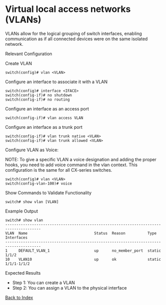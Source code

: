# Virtual local access networks (VLANs) 

VLANs allow for the logical grouping of switch interfaces, enabling communication as if all connected devices were on the same isolated network. 


Relevant Configuration 

Create VLAN 

```
switch(config)# vlan <VLAN> 
```

Configure an interface to associate it with a VLAN 

```
switch(config)# interface <IFACE> 
switch(config-if)# no shutdown 
switch(config-if)# no routing

```
Configure an interface as an access port

```
switch(config-if)# vlan access VLAN 
```

Configure an interface as a trunk port 

```
switch(config-if)# vlan trunk native <VLAN> 
switch(config-if)# vlan trunk allowed <VLAN> 
```

Configure VLAN as Voice: 

NOTE:
To give a specific VLAN a voice designation and adding the proper hooks, you need to add voice command in the vlan context. This configuration is the same for all CX-series switches.

```
switch(config)# vlan <VLAN> 
switch(config-vlan-100)# voice 
```

Show Commands to Validate Functionality 

```
switch# show vlan [VLAN]
```

Example Output 

```
switch# show vlan
--------------------------------------------------------------------------------------
VLAN  Name                              Status  Reason          Type      Interfaces
--------------------------------------------------------------------------------------
1     DEFAULT_VLAN_1                    up      no_member_port  static    1/1/2
10    VLAN10                            up      ok              static    1/1/1-1/1/2
```

Expected Results 

* Step 1: You can create a VLAN
* Step 2: You can assign a VLAN to the physical interface 


[Back to Index](../index.md)
